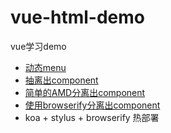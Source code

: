 # vue-html-demo
vue学习demo

- [动态menu](https://github.com/chinaqstar/vue-html-demo/tree/8ab7dac0bf7b282ecd4572ddd4b2dd736698d556)
- [抽离出component](https://github.com/chinaqstar/vue-html-demo/tree/94a039a247dd428a17ceda9ea2a46b5511e5c199)
- [简单的AMD分离出component](https://github.com/chinaqstar/vue-html-demo/tree/08bde0011d3a50527dbc134d2f9d188f4efde765)
- [使用browserify分离出component](https://github.com/chinaqstar/vue-html-demo/tree/5c189c62f08895a9a02df5384b3bbf1eb331cb4f)
- koa + stylus + browserify 热部署
